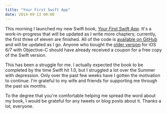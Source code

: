 ```yaml
---
title: "Your First Swift App"
date: 2014-09-13 00:00
---
```


<import><p>This morning I launched my new Swift book, <em><a href="https://leanpub.com/yourfirstswiftapp/">Your First Swift App</a></em>. It's a work-in-progress that will be updated as I write more chapters; currently, the first three of eleven are finished. All of the code is <a href="https://github.com/AshFurrow/yourfirstswiftapp">available on GitHub</a> and will be updated as I go. Anyone who bought the <a href="https://leanpub.com/your-first-ios-app">older version</a> for iOS 6/7 with Objective-C should have already received a coupon for a free copy of the Swift version. </p>

<!-- more -->

<p>This has been a struggle for me. I actually expected the book to be completed by the time Swift hit 1.0, but I struggled a lot over the Summer with depression. Only over the past few weeks have I gotten the motivation to continue. I'm grateful to my wife and friends for supporting me through the past six months. </p>

<p>To the degree that you're comfortable helping me spread the word about my book, I would be grateful for any tweets or blog posts about it. Thanks a lot, everyone. </p></import>

